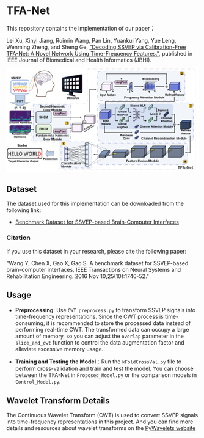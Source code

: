 # TFA-Net

This repository contains the implementation of our paper：

Lei Xu, Xinyi Jiang, Ruimin Wang, Pan Lin, Yuankui Yang, Yue Leng, Wenming Zheng, and Sheng Ge, ["Decoding SSVEP via Calibration-Free TFA-Net: A Novel Network Using Time-Frequency Features."](https://ieeexplore.ieee.org/document/10777482), published in IEEE Journal of Biomedical and Health Informatics (JBHI).

![TFA-Net Architecture](TFA-Net4SSVEP/figure/Fig.%202.png)

## Dataset

The dataset used for this implementation can be downloaded from the following link:

- [Benchmark Dataset for SSVEP-based Brain-Computer Interfaces](https://bci.med.tsinghua.edu.cn/download.html)

### Citation

If you use this dataset in your research, please cite the following paper:

"Wang Y, Chen X, Gao X, Gao S. A benchmark dataset for SSVEP-based brain–computer interfaces. IEEE Transactions on Neural Systems and Rehabilitation Engineering. 2016 Nov 10;25(10):1746-52."


## Usage

- **Preprocessing**: Use `CWT_preprocess.py` to transform SSVEP signals into time-frequency representations. Since the CWT process is time-consuming, it is recommended to store the processed data instead of performing real-time CWT. The transformed data can occupy a large amount of memory, so you can adjust the `overlap` parameter in the `slice_and_cwt` function to control the data augmentation factor and alleviate excessive memory usage.

- **Training and Testing the Model**：Run the `kFoldCrossVal.py` file to perform cross-validation and train and test the model. You can choose between the TFA-Net in `Proposed_Model.py` or the comparison models in `Control_Model.py`.

## Wavelet Transform Details

The Continuous Wavelet Transform (CWT) is used to convert SSVEP signals into time-frequency representations in this project. And you can find more details and resources about wavelet transforms on the [PyWavelets website](https://pywavelets.readthedocs.io/en/latest/index.html#)
